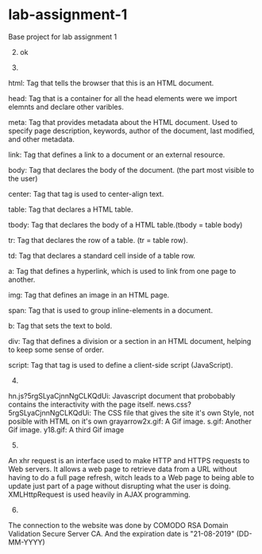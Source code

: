 # lab-assignment-1
Base project for lab assignment 1

2) ok

3)
html: Tag that tells the browser that this is an HTML document.

head: Tag that is a container for all the head elements were we import elemnts and declare other varibles.

meta: Tag that provides metadata about the HTML document. Used to specify page description, keywords, author of the document, last modified, and other metadata.

link: Tag that defines a link to a document or an external resource.

body: Tag that declares the body of the document. (the part most visible to the user)

center: Tag that tag is used to center-align text.

table: Tag that declares a HTML table.

tbody: Tag that declares the body of a HTML table.(tbody = table body)

tr: Tag that declares the row of a table. (tr = table row).

td: Tag that declares a standard cell inside of a table row.

a: Tag that defines a hyperlink, which is used to link from one page to another.

img: Tag that defines an image in an HTML page.

span: Tag that is used to group inline-elements in a document.

b: Tag that sets the text to bold.

div: Tag that defines a division or a section in an HTML document, helping to keep some sense of order.

script: Tag that tag is used to define a client-side script (JavaScript).

4)
hn.js?5rgSLyaCjnnNgCLKQdUi: Javascript document that probobably contains the interactivity with the page itself.
news.css?5rgSLyaCjnnNgCLKQdUi: The CSS file that gives the site it's own Style, not posible with HTML on it's own
grayarrow2x.gif: A Gif image.
s.gif: Another Gif image.
y18.gif: A third Gif image

5)
An xhr request is an interface used to make HTTP and HTTPS requests to Web servers. It allows a web page to retrieve data from a URL without having to do a full page refresh, witch leads to a Web page to being able to update just part of a page without disrupting what the user is doing. XMLHttpRequest is used heavily in AJAX programming.

6)
The connection to the website was done by COMODO RSA Domain Validation Secure Server CA. And the expiration date is "21-08-2019" (DD-MM-YYYY)